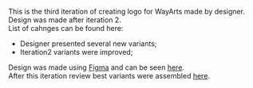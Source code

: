 This is the third iteration of creating logo for WayArts made by designer.<br>
<empty line>
Design was made after iteration 2.<br>
List of cahnges can be found here:
 - Designer presented several new variants;<br>
 - Iteration2 variants were improved;<br>
  
Design was made using [Figma](www.figma.com) and can be seen [here](https://www.figma.com/file/BPujiGCJZzd4BRdkPegg7r/wayArts?type=design&node-id=19-2).<br>
After this iteration review best variants were assembled [here](https://www.figma.com/file/BPujiGCJZzd4BRdkPegg7r/wayArts?type=design&node-id=24-102).
